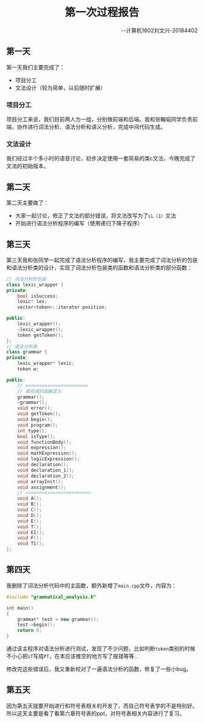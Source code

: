 <h1 align="center">第一次过程报告</h1>

<p align="right">--计算机1802刘文兴-20184402</p>

## 第一天

第一天我们主要完成了：

+ 项目分工
+ 文法设计（较为简单，以后随时扩展）

### 项目分工

项目分工来说，我们目前两人为一组，分别做前端和后端。我和张翰韬同学负责前端，协作进行词法分析、语法分析和语义分析，完成中间代码生成。

### 文法设计

我们经过半个多小时的语音讨论，初步决定使用一套简易的类c文法，今晚完成了文法的初始版本。

## 第二天

第二天主要做了：

+ 大家一起讨论，修正了文法的部分错误，将文法改写为了`LL（1）`文法
+ 开始进行语法分析程序的编写（使用递归下降子程序）

## 第三天

第三天我和张同学一起完成了语法分析程序的编写，我主要完成了词法分析的包装和语法分析类的设计，实现了词法分析包装类的函数和语法分析类的部分函数：

```c++
// 词法分析的包装
class lexic_wrapper {
private:
    bool isSuccess;
    lexic* lex;
    vector<token>::iterator position;

public:
    lexic_wrapper();
    ~lexic_wrapper();
    token getToken();
};
// 语法分析类
class grammar {
private:
    lexic_wrapper* lexic;
    token w;

public:
    // <<<<<<<<<<<<<<<<<<<<<<<
    // 我完成的函数定义
    grammar();
    ~grammar();
    void error();
    void getToken();
    void begin();
    void program();
    int type();
    bool isType();
    void functionBody();
    void expression();
    void mathExpression();
    void logicExpression();
    void declaration();
    void declaration_1();
    void declaration_2();
    void arrayInit();
    void assignment();
    // >>>>>>>>>>>>>>>>>>>>>>>>
    void A();
    void B();
    void C();
    void D();
    void E();
    void T();
    void E1();
    void F();
    void T1();
};
```

## 第四天

我删除了词法分析代码中的主函数，额外新增了`main.cpp`文件，内容为：

```c++
#include "grammatical_analysis.h"

int main()
{
    grammar* test = new grammar();
    test->begin();
    return 0;
}
```

通过该主程序对语法分析进行测试，发现了不少问题，比如判断`token`类别的时候不小心把`iT`写成`PT`，在本应该推空的地方写了报错等等..

修改完这些错误后，我又重新校对了一遍语法分析的函数，修复了一些小bug。

## 第五天

因为第五天就要开始进行和符号表相关的开发了，而自己符号表学的不是特别好。所以这天主要是看了看第六章符号表的ppt，对符号表相关内容进行了复习。